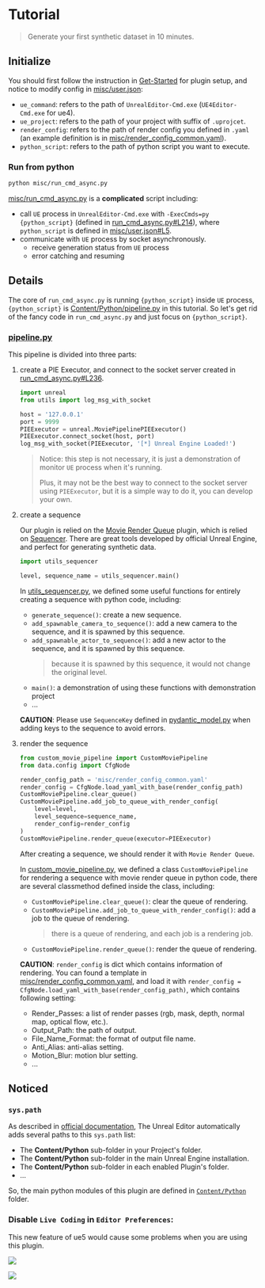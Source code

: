 # Tutorial

> Generate your first synthetic dataset in 10 minutes.

## Initialize

You should first follow the instruction in 
[Get-Started](./Get-Started.md) for plugin setup, 
and notice to modify config in [misc/user.json](../misc/user.json):

- `ue_command`: refers to the path of `UnrealEditor-Cmd.exe` (`UE4Editor-Cmd.exe` for ue4).
- `ue_project`: refers to the path of your project with suffix of `.uprojcet`.
- `render_config`: refers to the path of render config you defined in `.yaml` 
(an example definition is in [misc/render_config_common.yaml](../misc/render_config_common.yaml)).
- `python_script`: refers to the path of python script you want to execute.

### Run from python

```bash
python misc/run_cmd_async.py
```

[misc/run_cmd_async.py](../misc/run_cmd_async.py) is a **complicated** script including:

- call `UE` process in `UnrealEditor-Cmd.exe` with `-ExecCmds=py {python_script}` 
(defined in [run_cmd_async.py#L214](../misc/run_cmd_async.py)), where `python_script` is
defined in [misc/user.json#L5](../misc/user.json).
- communicate with `UE` process by socket asynchronously.
    - receive generation status from `UE` process
    - error catching and resuming

## Details

The core of `run_cmd_async.py` is running `{python_script}` inside `UE` process, 
`{python_script}` is 
[Content/Python/pipeline.py](../Content/Python/pipeline.py) 
in this tutorial. So let's get rid of the fancy code in `run_cmd_async.py` and
just focus on `{python_script}`.

### [pipeline.py](../Content/Python/pipeline.py)

This pipeline is divided into three parts:

1. create a PIE Executor, and connect to the socket server 
created in [run_cmd_async.py#L236](../misc/run_cmd_async.py).

    ```python
    import unreal
    from utils import log_msg_with_socket

    host = '127.0.0.1'
    port = 9999
    PIEExecutor = unreal.MoviePipelinePIEExecutor()
    PIEExecutor.connect_socket(host, port)
    log_msg_with_socket(PIEExecutor, '[*] Unreal Engine Loaded!')
    ```

    > Notice: this step is not necessary, it is just a demonstration of
    > monitor `UE` process when it's running.
    >
    > Plus, it may not be the best way to connect to the socket server using `PIEExecutor`,
    > but it is a simple way to do it, you can develop your own.

2. create a sequence

    Our plugin is relied on the [Movie Render Queue](https://docs.unrealengine.com/5.0/en-US/render-cinematics-in-unreal-engine/) plugin,
    which is relied on [Sequencer](https://docs.unrealengine.com/5.0/en-US/unreal-engine-sequencer-movie-tool-overview/).
    There are great tools developed by official Unreal Engine, and perfect for generating synthetic data.

    ```python
    import utils_sequencer

    level, sequence_name = utils_sequencer.main()
    ```

    In [utils_sequencer.py](../Content/Python/utils_sequencer.py), 
    we defined some useful functions for entirely creating a sequence with python code, including:

    - `generate_sequence()`: create a new sequence.
    - `add_spawnable_camera_to_sequence()`: add a new camera to the sequence, and it is spawned by this sequence.
    - `add_spawnable_actor_to_sequence()`: add a new actor to the sequence, and it is spawned by this sequence.
        > because it is spawned by this sequence, it would not change the original level.
    - `main()`: a demonstration of using these functions with demonstration project
    - ...

    **CAUTION**: Please use `SequenceKey` defined in [pydantic_model.py](../Content/Python/pydantic_model.py) 
    when adding keys to the sequence to avoid errors.


3. render the sequence

    ```python
    from custom_movie_pipeline import CustomMoviePipeline
    from data.config import CfgNode

    render_config_path = 'misc/render_config_common.yaml'
    render_config = CfgNode.load_yaml_with_base(render_config_path)
    CustomMoviePipeline.clear_queue()
    CustomMoviePipeline.add_job_to_queue_with_render_config(
        level=level,
        level_sequence=sequence_name,
        render_config=render_config
    )
    CustomMoviePipeline.render_queue(executor=PIEExecutor)
    ```

    After creating a sequence, we should render it with `Movie Render Queue`.

    In [custom_movie_pipeline.py](../Content/Python/custom_movie_pipeline.py),
    we defined a class `CustomMoviePipeline` for rendering a sequence with movie render queue in python code, 
    there are several classmethod defined inside the class, including:
    - `CustomMoviePipeline.clear_queue()`: clear the queue of rendering.
    - `CustomMoviePipeline.add_job_to_queue_with_render_config()`: add a job to the queue of rendering.
        > there is a queue of rendering, and each job is a rendering job.
    - `CustomMoviePipeline.render_queue()`: render the queue of rendering.

    **CAUTION**: `render_config` is dict which contains information of rendering.
    You can found a template in [misc/render_config_common.yaml](../misc/render_config_common.yaml), 
    and load it with `render_config = CfgNode.load_yaml_with_base(render_config_path)`,
    which contains following setting:
    - Render_Passes: a list of render passes (rgb, mask, depth, normal map, optical flow, etc.).
    - Output_Path: the path of output.
    - File_Name_Format: the format of output file name.
    - Anti_Alias: anti-alias setting.
    - Motion_Blur: motion blur setting.
    - ...

## Noticed

### `sys.path`

As described in [official documentation](https://docs.unrealengine.com/5.0/en-US/scripting-the-unreal-editor-using-python/#pythonenvironmentandpathsintheunrealeditor),
The Unreal Editor automatically adds several paths to this `sys.path` list:

- The **Content/Python** sub-folder in your Project's folder.
- The **Content/Python** sub-folder in the main Unreal Engine installation.
- The **Content/Python** sub-folder in each enabled Plugin's folder.
- ...

So, the main python modules of this plugin are defined in 
[`Content/Python`](../Content/Python) folder.


### Disable `Live Coding` in `Editor Preferences`:

This new feature of ue5 would cause some problems when you are using this plugin.

![](./pics/EditorPreferences.png)

![](./pics/LiveCoding.png)